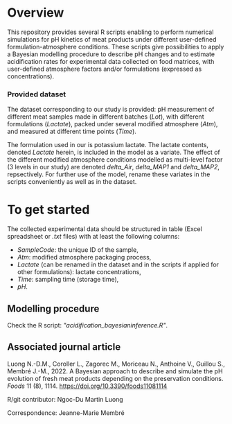 # Overview
This repository provides several R scripts enabling to perform numerical simulations for pH kinetics of meat products under different user-defined formulation-atmosphere conditions. These scripts give possibilities to apply a Bayesian modelling procedure to describe pH changes and to estimate acidification rates for experimental data collected on food matrices, with user-defined atmosphere factors and/or formulations (expressed as concentrations). 

### Provided dataset
The dataset corresponding to our study is provided: pH measurement of different meat samples made in different batches (*Lot*), with different formulations (*Lactate*), packed under several modified atmosphere (*Atm*), and measured at different time points (*Time*).

The formulation used in our is potassium lactate. The lactate contents, denoted *Lactate* herein, is included in the model as a variate. The effect of the different modified atmosphere conditions modelled as multi-level factor (3 levels in our study) are denoted *delta_Air*, *delta_MAP1* and *delta_MAP2*, repsectively. For further use of the model, rename these variates in the scripts conveniently as well as in the dataset. 

# To get started
The collected experimental data should be structured in table (Excel spreadsheet or *.txt* files) with at least the following columns:
- *SampleCode*: the unique ID of the sample,
- *Atm*: modified atmosphere packaging process,
- *Lactate* (can be renamed in the dataset and in the scripts if applied for other formulations): lactate concentrations,
- *Time*: sampling time (storage time),
- *pH*.

## Modelling procedure
Check the R script: *"acidification_bayesianinference.R"*.

## Associated journal article
Luong N.-D.M., Coroller L., Zagorec M., Moriceau N., Anthoine V., Guillou S., Membré J.-M., 2022. A Bayesian approach to describe and simulate the pH evolution of fresh meat products depending on the preservation conditions. *Foods* 11 (8), 1114. https://doi.org/10.3390/foods11081114

R/git contributor: Ngoc-Du Martin Luong

Correspondence: Jeanne-Marie Membré
